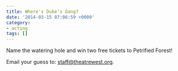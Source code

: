 ```yaml
---
title: Where's Duke's Gang?
date: '2014-03-15 07:06:59 +0000'
category:
- acting
tags: []
---
```


Name the watering hole and win two free tickets to Petrified Forest! <!-- [PetrifiedForest](http://theatrewestarchive.com/archives/petrifiedforest/)!-->

Email your guess to: staff@theatrewest.org.
